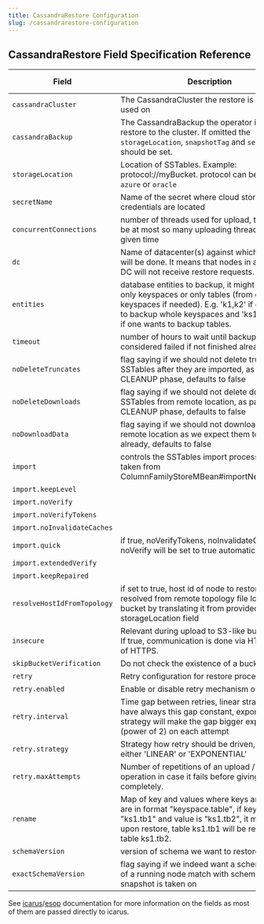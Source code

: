 ```yaml
---
title: CassandraRestore Configuration
slug: /cassandrarestore-configuration
---
```


## CassandraRestore Field Specification Reference

| Field                       | Description                                                                                                                                                                                                                | Is Required | Default       |
|-----------------------------|----------------------------------------------------------------------------------------------------------------------------------------------------------------------------------------------------------------------------|-------------|---------------|
| `cassandraCluster`          | The CassandraCluster the restore is going to be used on                                                                                                                                                                    | `Y`         |               |
| `cassandraBackup`           | The CassandraBackup the operator is going to restore to the cluster. If omitted the `storageLocation`, `snapshotTag` and `secretName` should be set.                                                                           | `N`         |               |
| `storageLocation`           | Location of SSTables. Example: protocol://myBucket. protocol can be  `gcp`, `s3`, `azure` or `oracle`                                                                                                                      | `N`         |               |
| `secretName`                | Name of the secret where cloud storage credentials are located                                                                                                                                                             | `Y`         |               |
| `concurrentConnections`     | number of threads used for upload, there might be at most so many uploading threads at any given time                                                                                                                      | `N`         | `10`          |
| `dc`                        | Name of datacenter(s) against which restore will be done. It means that nodes in a different DC will not receive restore requests.                                                                                         | `N`         |               |
| `entities`                  | database entities to backup, it might be either only keyspaces or only tables (from different keyspaces if needed). E.g. 'k1,k2' if one wants to backup whole keyspaces and 'ks1.t1,ks2,t2' if one wants to backup tables. | `N`         | All keyspaces |
| `timeout`                   | number of hours to wait until backup is considered failed if not finished already                                                                                                                                          | `N`         | 5             |
| `noDeleteTruncates`         | flag saying if we should not delete truncated SSTables after they are imported, as part of CLEANUP phase, defaults to false                                                                                                | `N`         | false         |
| `noDeleteDownloads`         | flag saying if we should not delete downloaded SSTables from remote location, as part of CLEANUP phase, defaults to false                                                                                                  | `N`         | false         |
| `noDownloadData`            | flag saying if we should not download data from remote location as we expect them to be there already, defaults to false                                                                                                   | `N`         | false         |
| `import`                    | controls the SSTables import process. fields are taken from ColumnFamilyStoreMBean#importNewSSTables                                                                                                                       | `N`         | false         |
| `import.keepLevel`          |                                                                                                                                                                                                                            | `N`         | false         |
| `import.noVerify`           |                                                                                                                                                                                                                            | `N`         | false         |
| `import.noVerifyTokens`     |                                                                                                                                                                                                                            | `N`         | false         |
| `import.noInvalidateCaches` |                                                                                                                                                                                                                            | `N`         | false         |
| `import.quick`              |  if true, noVerifyTokens, noInvalidateCaches and noVerify will be set to true automatically | `N`         | false         |
| `import.extendedVerify`     |                                                                                                                                                                                                                            | `N`         | false         |
| `import.keepRepaired`       |                                                                                                                                                                                                                            | `N`         | false         |
| `resolveHostIdFromTopology` | if set to true, host id of node to restore will be resolved from remote topology file located in a bucket by translating it from provided nodeId of storageLocation field                                                  | `N`         | false         |
| `insecure`                  | Relevant during upload to S3-like bucket only. If true, communication is done via HTTP instead of HTTPS.                                                                                                                   | `N`         | false         |
| `skipBucketVerification`    | Do not check the existence of a bucket.                                                                                                                                                                                    | `N`         | false         |
| `retry`                     | Retry configuration for restore procedure                                                                                                                                                                                  | `N`         |               |
| `retry.enabled`             | Enable or disable retry mechanism on failure                                                                                                                                                                               | `N`         | false         |
| `retry.interval`            | Time gap between retries, linear strategy will have always this gap constant, exponential strategy will make the gap bigger exponentially (power of 2) on each attempt                                                     | `N`         |               |
| `retry.strategy`            | Strategy how retry should be driven, might be either 'LINEAR' or 'EXPONENTIAL'                                                                                                                                             | `N`         |               |
| `retry.maxAttempts`         | Number of repetitions of an upload / download operation in case it fails before giving up completely.                                                                                                                      | `N`         |               |
| `rename`                    | Map of key and values where keys and values are in format "keyspace.table", if key is "ks1.tb1" and value is "ks1.tb2", it means that upon restore, table ks1.tb1 will be restored into table ks1.tb2.                     | `N`         |               |
| `schemaVersion`             | version of schema we want to restore from                                                                                                                                                                                  | `N`         |               |
| `exactSchemaVersion`        | flag saying if we indeed want a schema version of a running node match with schema version a snapshot is taken on                                                                                                          | `N`         | false         |

See [icarus](https://github.com/instaclustr/icarus)/[esop](https://github.com/instaclustr/esop) documentation for more information on the fields as most of them are passed directly to icarus.